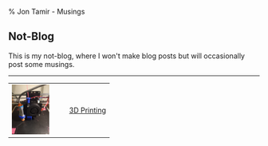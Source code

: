 % Jon Tamir - Musings

## Not-Blog

This is my not-blog, where I won't make blog posts but will occasionally post some musings.

---

<table>
<tr>
<td align="center">
<img style='height:100px' src='images/autolevel.jpg'>
</td>
<td width=12px> </td>
<td>

[3D Printing](jt3d.html)
</td>
</tr>
</table>

